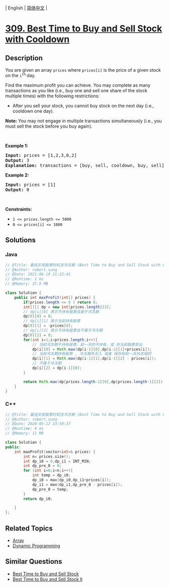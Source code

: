 
| English | [简体中文](README.md) |

# [309. Best Time to Buy and Sell Stock with Cooldown](https://leetcode.cn//problems/best-time-to-buy-and-sell-stock-with-cooldown/)

## Description

<p>You are given an array <code>prices</code> where <code>prices[i]</code> is the price of a given stock on the <code>i<sup>th</sup></code> day.</p>

<p>Find the maximum profit you can achieve. You may complete as many transactions as you like (i.e., buy one and sell one share of the stock multiple times) with the following restrictions:</p>

<ul>
	<li>After you sell your stock, you cannot buy stock on the next day (i.e., cooldown one day).</li>
</ul>

<p><strong>Note:</strong> You may not engage in multiple transactions simultaneously (i.e., you must sell the stock before you buy again).</p>

<p>&nbsp;</p>
<p><strong class="example">Example 1:</strong></p>

<pre>
<strong>Input:</strong> prices = [1,2,3,0,2]
<strong>Output:</strong> 3
<strong>Explanation:</strong> transactions = [buy, sell, cooldown, buy, sell]
</pre>

<p><strong class="example">Example 2:</strong></p>

<pre>
<strong>Input:</strong> prices = [1]
<strong>Output:</strong> 0
</pre>

<p>&nbsp;</p>
<p><strong>Constraints:</strong></p>

<ul>
	<li><code>1 &lt;= prices.length &lt;= 5000</code></li>
	<li><code>0 &lt;= prices[i] &lt;= 1000</code></li>
</ul>


## Solutions


### Java

```Java
// @Title: 最佳买卖股票时机含冷冻期 (Best Time to Buy and Sell Stock with Cooldown)
// @Author: robert.sunq
// @Date: 2021-06-19 21:22:41
// @Runtime: 1 ms
// @Memory: 37.9 MB

class Solution {
    public int maxProfit(int[] prices) {
        if(prices.length <= 0 ) return 0;
        int[][] dp = new int[prices.length][3];
        // dp[i][0] 表示不持有股票且属于冷冻期
        dp[0][0] = 0;
        // dp[i][1] 表示当前持有股票
        dp[0][1] = -prices[0];
        // dp[i][2] 表示不持有股票且不属于冷冻期
        dp[0][2] = 0;
        for(int i=1;i<prices.length;i++){
            // 当前冷冻期不持有股票，前一天的不持有，或 将当前股票卖出
            dp[i][0] = Math.max(dp[i-1][0],dp[i-1][1]+prices[i]);
            // 当前冷冻期持有股票 , 冷冻期外买入 或者 保存和前一天状态相同
            dp[i][1] = Math.max(dp[i-1][1],dp[i-1][2] - prices[i]);
            // 不属于冷冻期
            dp[i][2] = dp[i-1][0];
        }

        return Math.max(dp[prices.length-1][0],dp[prices.length-1][2]);
    }
}
```



### C++

```C++
// @Title: 最佳买卖股票时机含冷冻期 (Best Time to Buy and Sell Stock with Cooldown)
// @Author: robert.sunq
// @Date: 2020-05-12 23:50:37
// @Runtime: 4 ms
// @Memory: 11 MB

class Solution {
public:
    int maxProfit(vector<int>& prices) {
        int n= prices.size();
        int dp_i0 = 0,dp_i1 = INT_MIN;
        int dp_pre_0 = 0;
        for (int i=0;i<n;i++){
            int temp = dp_i0;
            dp_i0 = max(dp_i0,dp_i1+prices[i]);
            dp_i1 = max(dp_i1,dp_pre_0 - prices[i]);
            dp_pre_0 = temp;
        }
        return dp_i0;

    }
};
```



## Related Topics

- [Array](https://leetcode.cn//tag/array)
- [Dynamic Programming](https://leetcode.cn//tag/dynamic-programming)

## Similar Questions

- [Best Time to Buy and Sell Stock](../best-time-to-buy-and-sell-stock/README_EN.md)
- [Best Time to Buy and Sell Stock II](../best-time-to-buy-and-sell-stock-ii/README_EN.md)
